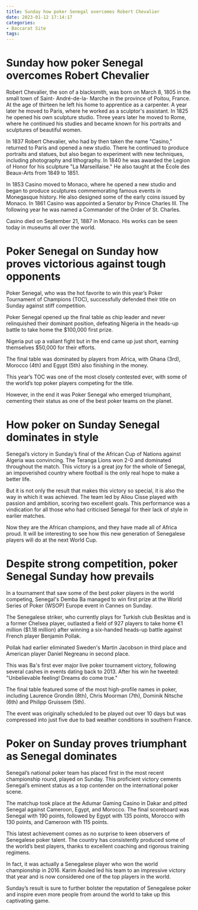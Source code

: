 ```yaml
---
title: Sunday how poker Senegal overcomes Robert Chevalier
date: 2023-01-12 17:14:17
categories:
- Baccarat Site
tags:
---
```



#  Sunday how poker Senegal overcomes Robert Chevalier

Robert Chevalier, the son of a blacksmith, was born on March 8, 1805 in the small town of Saint- André-de-la- Marche in the province of Poitou, France. At the age of thirteen he left his home to apprentice as a carpenter. A year later he moved to Paris, where he worked as a sculptor's assistant. In 1825 he opened his own sculpture studio. Three years later he moved to Rome, where he continued his studies and became known for his portraits and sculptures of beautiful women.

In 1837 Robert Chevalier, who had by then taken the name "Casino," returned to Paris and opened a new studio. There he continued to produce portraits and statues, but also began to experiment with new techniques, including photography and lithography. In 1840 he was awarded the Legion of Honor for his sculpture "La Marseillaise." He also taught at the École des Beaux-Arts from 1849 to 1851.

In 1853 Casino moved to Monaco, where he opened a new studio and began to produce sculptures commemorating famous events in Monegasque history. He also designed some of the early coins issued by Monaco. In 1861 Casino was appointed a Senator by Prince Charles III. The following year he was named a Commander of the Order of St. Charles.

Casino died on September 21, 1887 in Monaco. His works can be seen today in museums all over the world.

#  Poker Senegal on Sunday how proves victorious against tough opponents

Poker Senegal, who was the hot favorite to win this year’s Poker Tournament of Champions (TOC), successfully defended their title on Sunday against stiff competition.

Poker Senegal opened up the final table as chip leader and never relinquished their dominant position, defeating Nigeria in the heads-up battle to take home the $100,000 first prize.

Nigeria put up a valiant fight but in the end came up just short, earning themselves $50,000 for their efforts.

The final table was dominated by players from Africa, with Ghana (3rd), Morocco (4th) and Egypt (5th) also finishing in the money.

This year’s TOC was one of the most closely contested ever, with some of the world’s top poker players competing for the title.

However, in the end it was Poker Senegal who emerged triumphant, cementing their status as one of the best poker teams on the planet.

#  How poker on Sunday Senegal dominates in style

Senegal’s victory in Sunday’s final of the African Cup of Nations against Algeria was convincing. The Teranga Lions won 2-0 and dominated throughout the match. This victory is a great joy for the whole of Senegal, an impoverished country where football is the only real hope to make a better life.

But it is not only the result that makes this victory so special, it is also the way in which it was achieved. The team led by Aliou Cisse played with passion and ambition, scoring two excellent goals. This performance was a vindication for all those who had criticised Senegal for their lack of style in earlier matches.

Now they are the African champions, and they have made all of Africa proud. It will be interesting to see how this new generation of Senegalese players will do at the next World Cup.

#  Despite strong competition, poker Senegal Sunday how prevails

In a tournament that saw some of the best poker players in the world competing, Senegal's Demba Ba managed to win first prize at the World Series of Poker (WSOP) Europe event in Cannes on Sunday.

The Senegalese striker, who currently plays for Turkish club Besiktas and is a former Chelsea player, outlasted a field of 927 players to take home €1 million ($1.18 million) after winning a six-handed heads-up battle against French player Benjamin Pollak.

Pollak had earlier eliminated Sweden's Martin Jacobson in third place and American player Daniel Negreanu in second place.

This was Ba's first ever major live poker tournament victory, following several cashes in events dating back to 2013. After his win he tweeted: "Unbelievable feeling! Dreams do come true."

The final table featured some of the most high-profile names in poker, including Laurence Grondin (8th), Chris Moorman (7th), Dominik Nitsche (6th) and Philipp Gruissem (5th).

The event was originally scheduled to be played out over 10 days but was compressed into just five due to bad weather conditions in southern France.

#  Poker on Sunday proves triumphant as Senegal dominates

Senegal’s national poker team has placed first in the most recent championship round, played on Sunday. This proficient victory cements Senegal’s eminent status as a top contender on the international poker scene.

The matchup took place at the Adumar Gaming Casino in Dakar and pitted Senegal against Cameroon, Egypt, and Morocco. The final scoreboard was Senegal with 190 points, followed by Egypt with 135 points, Morocco with 130 points, and Cameroon with 115 points.

This latest achievement comes as no surprise to keen observers of Senegalese poker talent. The country has consistently produced some of the world’s best players, thanks to excellent coaching and rigorous training regimens.

In fact, it was actually a Senegalese player who won the world championship in 2016. Karim Aouled led his team to an impressive victory that year and is now considered one of the top players in the world.

Sunday’s result is sure to further bolster the reputation of Senegalese poker and inspire even more people from around the world to take up this captivating game.